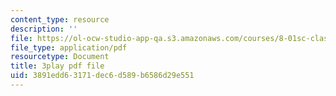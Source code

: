 ```yaml
---
content_type: resource
description: ''
file: https://ol-ocw-studio-app-qa.s3.amazonaws.com/courses/8-01sc-classical-mechanics-fall-2016/3891edd63171dec6d589b6586d29e551_CsHQ35j_1kY.pdf
file_type: application/pdf
resourcetype: Document
title: 3play pdf file
uid: 3891edd6-3171-dec6-d589-b6586d29e551
---
```

